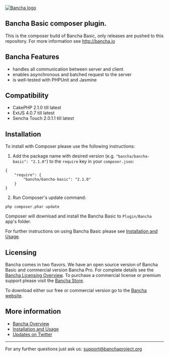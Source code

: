 [![Bancha logo](http://docs.banchaproject.org/wiki/images/github-logo.png)](http://banchaproject.com)

Bancha Basic composer plugin.
------------------------------

This is the composer build of Bancha Basic, only releases are pushed to this repository. For more information 
see http://bancha.io


Bancha Features
---------------

*   handles all communication between server and client
*   enables asynchronous and batched request to the server
*   is well-tested with PHPUnit and Jasmine

Compatibility
-------------
*   CakePHP 2.1.0 till latest
*   ExtJS 4.0.7 till latest
*   Sencha Touch 2.0.1.1 till latest

Installation
------------

To install with Composer please use the following instructions:

1. Add the package name with desired version (e.g. `"bancha/bancha-basic": "2.1.0"`) to the `require` key in your `composer.json`:

```
{
    "require": {
        "bancha/bancha-basic": "2.1.0"
    }
}

```
2. Run Composer's update command:

```
php composer.phar update
```

Composer will download and install the Bancha Basic to `Plugin/Bancha` app's folder.

For further instructions on using Bancha Basic please see [Installation and Usage](http://bancha.io/documentation-basic-installation.html).

Licensing
---------

Bancha comes in two flavors. We have an open source version of Bancha Basic and commercial version Bancha Pro. 
For complete details see the [Bancha Licensing Overview](http://bancha.io/licensing.html). To purchase a commercial 
license or premium support please visit the [Bancha Store](http://bancha.io/store.html).

To download either our free or commercial version go to the [Bancha website](http://bancha.io/download.html).

More information
----------------

*   [Bancha Overview](http://bancha.io/)
*   [Installation and Usage](http://bancha.io/documentation.html)
*   [Updates on Twitter](http://twitter.com/#!/banchaproject)


------------------------------
For any further questions just ask us: support@banchaproject.org
